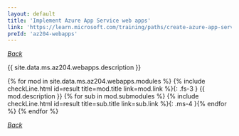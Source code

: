 ```yaml
---
layout: default
title: 'Implement Azure App Service web apps'
link: 'https://learn.microsoft.com/training/paths/create-azure-app-service-web-apps/'
preId: 'az204-webapps'
---
```

[_Back_](.)

{{ site.data.ms.az204.webapps.description }}

<!-- {% assign counter = 0 %} {% assign result = page.preIds | append: "-" | append: counter %} -->
{% for mod in site.data.ms.az204.webapps.modules %}<!-- {% assign counter = counter | plus: 1 %}{% assign result = page.preIds | append: "-" | append: counter %} -->
{% include checkLine.html id=result title=mod.title link=mod.link %}{: .fs-3 }
<span class="ms-4">{{ mod.description }}</span>
{% for sub in mod.submodules %}<!-- {% assign counter = counter | plus: 1 %}{% assign result = page.preIds | append: "-" | append: counter %} -->
{% include checkLine.html id=result title=sub.title link=sub.link %}{: .ms-4 }{% endfor %}
{% endfor %}

[_Back_](.)